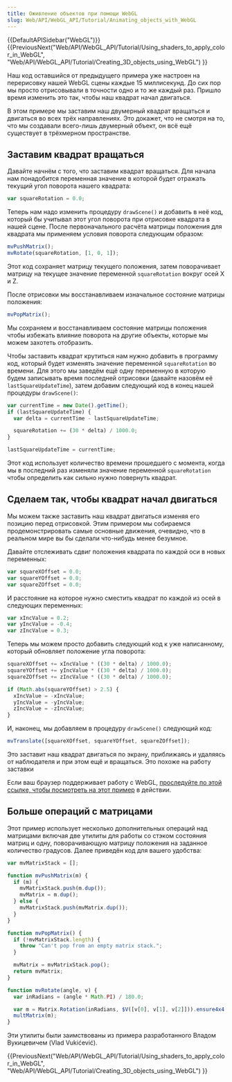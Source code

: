 ```yaml
---
title: Оживление объектов при помощи WebGL
slug: Web/API/WebGL_API/Tutorial/Animating_objects_with_WebGL
---
```


{{DefaultAPISidebar("WebGL")}}{{PreviousNext("Web/API/WebGL_API/Tutorial/Using_shaders_to_apply_color_in_WebGL", "Web/API/WebGL_API/Tutorial/Creating_3D_objects_using_WebGL") }}

Наш код оставшийся от предыдущего примера уже настроен на перерисовку нашей WebGL сцены каждые 15 миллисекунд. До сих пор мы просто отрисовывали в точности одно и то же каждый раз. Пришло время изменить это так, чтобы наш квадрат начал двигаться.

В этом примере мы заставим наш двумерный квадрат вращаться и двигаться во всех трёх направлениях. Это докажет, что не смотря на то, что мы создавали всего-лишь двумерный объект, он всё ещё существует в трёхмерном пространстве.

## Заставим квадрат вращаться

Давайте начнём с того, что заставим квадрат вращаться. Для начала нам понадобится переменная значение в которой будет отражать текущий угол поворота нашего квадрата:

```js
var squareRotation = 0.0;
```

Теперь нам надо изменить процедуру `drawScene()` и добавить в неё код, который бы учитывал этот угол поворота при отрисовке квадрата в нашей сцене. После первоначального расчёта матрицы положения для квадрата мы применяем условия поворота следующим образом:

```js
mvPushMatrix();
mvRotate(squareRotation, [1, 0, 1]);
```

Этот код сохраняет матрицу текущего положения, затем поворачивает матрицу на текущее значение переменной `squareRotation` вокруг осей X и Z.

После отрисовки мы восстанавливаем изначальное состояние матрицы положения:

```js
mvPopMatrix();
```

Мы сохраняем и восстанавливаем состояние матрицы положения чтобы избежать влияние поворота на другие объекты, которые мы можем захотеть отобразить.

Чтобы заставить квадрат крутиться нам нужно добавить в программу код, который будет изменять значение переменной `squareRotation` во времени. Для этого мы заведём ещё одну переменную в которую будем записывать время последней отрисовки (давайте назовём её `lastSquareUpdateTime`), затем добавим следующий код в конец нашей процедуры `drawScene()`:

```js
var currentTime = new Date().getTime();
if (lastSquareUpdateTime) {
  var delta = currentTime - lastSquareUpdateTime;

  squareRotation += (30 * delta) / 1000.0;
}

lastSquareUpdateTime = currentTime;
```

Этот код использует количество времени прошедшего с момента, когда мы в последний раз изменяли значение переменной `squareRotation` чтобы определить как сильно нужно повернуть квадрат.

## Сделаем так, чтобы квадрат начал двигаться

Мы можем также заставить наш квадрат двигаться изменяя его позицию перед отрисовкой. Этим примером мы собираемся продемонстрировать самые основные движения, очевидно, что в реальном мире вы бы сделали что-нибудь менее безумное.

Давайте отслеживать сдвиг положения квадрата по каждой оси в новых переменных:

```js
var squareXOffset = 0.0;
var squareYOffset = 0.0;
var squareZOffset = 0.0;
```

И расстояние на которое нужно сместить квадрат по каждой из осей в следующих переменных:

```js
var xIncValue = 0.2;
var yIncValue = -0.4;
var zIncValue = 0.3;
```

Теперь мы можем просто добавить следующий код к уже написанному, который обновляет положение угла поворота:

```js
squareXOffset += xIncValue * ((30 * delta) / 1000.0);
squareYOffset += yIncValue * ((30 * delta) / 1000.0);
squareZOffset += zIncValue * ((30 * delta) / 1000.0);

if (Math.abs(squareYOffset) > 2.5) {
  xIncValue = -xIncValue;
  yIncValue = -yIncValue;
  zIncValue = -zIncValue;
}
```

И, наконец, мы добавляем в процедуру `drawScene()` следующий код:

```js
mvTranslate([squareXOffset, squareYOffset, squareZOffset]);
```

Это заставит наш квадрат двигаться по экрану, приближаясь и удаляясь от наблюдателя и при этом ещё и вращаться. Это похоже на работу заставки

Если ваш браузер поддерживает работу с WebGL, [проследуйте по этой ссылке, чтобы посмотреть на этот пример](/samples/webgl/sample4/index.html) в действии.

## Больше операций с матрицами

Этот пример использует несколько дополнительных операций над матрицами включая две утилиты для работы со стэком состояния матриц и одну, поворачивающую матрицу положения на заданное количество градусов. Далее приведён код для вашего удобства:

```js
var mvMatrixStack = [];

function mvPushMatrix(m) {
  if (m) {
    mvMatrixStack.push(m.dup());
    mvMatrix = m.dup();
  } else {
    mvMatrixStack.push(mvMatrix.dup());
  }
}

function mvPopMatrix() {
  if (!mvMatrixStack.length) {
    throw "Can't pop from an empty matrix stack.";
  }

  mvMatrix = mvMatrixStack.pop();
  return mvMatrix;
}

function mvRotate(angle, v) {
  var inRadians = (angle * Math.PI) / 180.0;

  var m = Matrix.Rotation(inRadians, $V([v[0], v[1], v[2]])).ensure4x4();
  multMatrix(m);
}
```

Эти утилиты были заимствованы из примера разработанного Владом Вукицевичем (Vlad Vukićević).

{{PreviousNext("Web/API/WebGL_API/Tutorial/Using_shaders_to_apply_color_in_WebGL", "Web/API/WebGL_API/Tutorial/Creating_3D_objects_using_WebGL") }}

